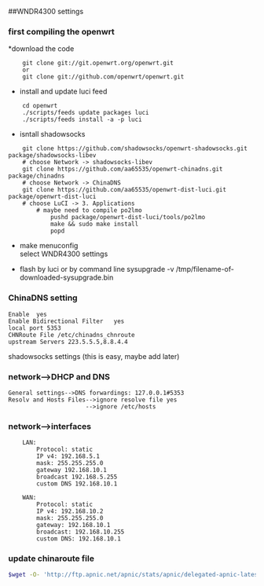 ##WNDR4300 settings

### first compiling the openwrt 
*download the code 
```
	git clone git://git.openwrt.org/openwrt.git
	or
	git clone git://github.com/openwrt/openwrt.git
```
* install and update luci feed
```
	cd openwrt 
	./scripts/feeds update packages luci
	./scripts/feeds install -a -p luci
```
* isntall shadowsocks
```
	git clone https://github.com/shadowsocks/openwrt-shadowsocks.git package/shadowsocks-libev
	# choose Network -> shadowsocks-libev
	git clone https://github.com/aa65535/openwrt-chinadns.git package/chinadns
	# choose Network -> ChinaDNS
	git clone https://github.com/aa65535/openwrt-dist-luci.git package/openwrt-dist-luci
	# choose LuCI -> 3. Applications
		# maybe need to compile po2lmo
			pushd package/openwrt-dist-luci/tools/po2lmo
			make && sudo make install
			popd
```
* make menuconfig		
	select WNDR4300  settings

	
* flash by luci or by command line 
	sysupgrade -v /tmp/filename-of-downloaded-sysupgrade.bin
   
   
### ChinaDNS setting 
```
Enable  yes
Enable Bidirectional Filter   yes
local port 5353
CHNRoute File /etc/chinadns_chnroute
upstream Servers 223.5.5.5,8.8.4.4
```
shadowsocks settings (this is easy, maybe add later)
  
### network-->DHCP and DNS 
	General settings-->DNS forwardings: 127.0.0.1#5353
	Resolv and Hosts Files-->ignore resolve file yes
						  -->ignore /etc/hosts

						  
### network-->interfaces
```
	LAN:
		Protocol: static
		IP v4: 192.168.5.1
		mask: 255.255.255.0
		gateway 192.168.10.1
		broadcast 192.168.5.255
		custom DNS 192.168.10.1
		
	WAN:
		Protocol: static
		IP v4: 192.168.10.2
		mask: 255.255.255.0
		gateway: 192.168.10.1
		broadcast: 192.168.10.255
		custom DNS: 192.168.10.1
```		
		
### update  chinaroute file
```sh
$wget -O- 'http://ftp.apnic.net/apnic/stats/apnic/delegated-apnic-latest' | awk -F\| '/CN\|ipv4/ { printf("%s/%d\n", $4, 32-log($5)/log(2)) }' > /etc/chinadns_chnroute
```
